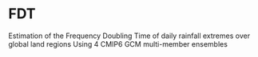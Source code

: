 # FDT

Estimation of the Frequency Doubling Time of daily rainfall extremes over global land regions
Using 4 CMIP6 GCM multi-member ensembles
